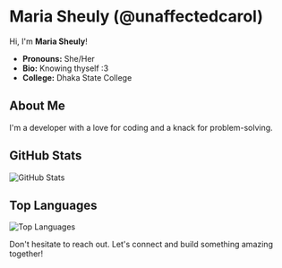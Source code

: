 # Maria Sheuly (@unaffectedcarol)
<!--div style="text-align: center;">
  <img src="https://www4.lunapic.com/do-not-link-here-use-hosting-instead/16988627811527909?87002074149" alt="Profile Picture" style="border-radius: 50%;" width="200" height="200" />
</div-->
<!-- Replace with your profile picture -->

Hi, I'm **Maria Sheuly**! 

- **Pronouns:** She/Her
- **Bio:** Knowing thyself :3
- **College:** Dhaka State College 

## About Me
I'm a developer with a love for coding and a knack for problem-solving. 

## GitHub Stats
![GitHub Stats](https://github-readme-stats.vercel.app/api?username=unaffectedcarol&show_icons=true&count_private=true&theme=dark)

## Top Languages
![Top Languages](https://github-readme-stats.vercel.app/api/top-langs/?username=unaffectedcoral&layout=compact&theme=dark)

Don't hesitate to reach out. Let's connect and build something amazing together!
